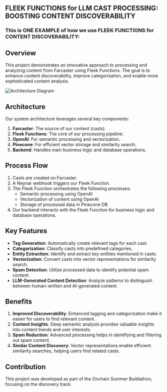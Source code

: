 

## FLEEK FUNCTIONS for LLM CAST PROCESSING: BOOSTING CONTENT DISCOVERABILITY

### This is ONE EXAMPLE of how we use FLEEK FUNCTIONS for CONTENT DISCOVERABILITY:
## Overview

This project demonstrates an innovative approach to processing and analyzing content from Farcaster using Fleek Functions. The goal is to enhance content discoverability, improve categorization, and enable more sophisticated content analysis.

![Architecture Diagram](https://imgur.com/zXzFnKm.png "Cast Processing with Fleek Functions")


## Architecture

Our system architecture leverages several key components:

1. **Farcaster**: The source of our content (casts).
2. **Fleek Functions**: The core of our processing pipeline.
3. **OpenAI**: For semantic processing and vectorization.
4. **Pinecone**: For efficient vector storage and similarity search.
5. **Backend**: Handles main business logic and database operations.

## Process Flow

1. Casts are created on Farcaster.
2. A Neynar webhook triggers our Fleek Function.
3. The Fleek Function orchestrates the following processes:
   - Semantic processing using OpenAI
   - Vectorization of content using OpenAI
   - Storage of processed data in Pinecone DB
4. Our backend interacts with the Fleek Function for business logic and database operations.

## Key Features

- **Tag Generation**: Automatically create relevant tags for each cast.
- **Categorization**: Classify casts into predefined categories.
- **Entity Extraction**: Identify and extract key entities mentioned in casts.
- **Vectorization**: Convert casts into vector representations for similarity search.
- **Spam Detection**: Utilize processed data to identify potential spam content.
- **LLM-Generated Content Detection**: Analyze patterns to distinguish between human-written and AI-generated content.

## Benefits

1. **Improved Discoverability**: Enhanced tagging and categorization make it easier for users to find relevant content.
2. **Content Insights**: Deep semantic analysis provides valuable insights into content trends and user interests.
3. **Spam Reduction**: Advanced processing helps in identifying and filtering out spam content.
4. **Similar Content Discovery**: Vector representations enable efficient similarity searches, helping users find related casts.

## Contribution

This project was developed as part of the Onchain Summer Buildathon, focusing on the discovery track.
